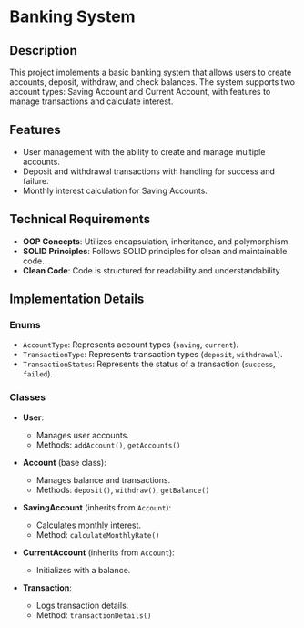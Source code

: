 # Banking System

## Description
This project implements a basic banking system that allows users to create accounts, deposit, withdraw, and check balances. The system supports two account types: Saving Account and Current Account, with features to manage transactions and calculate interest.

## Features
- User management with the ability to create and manage multiple accounts.
- Deposit and withdrawal transactions with handling for success and failure.
- Monthly interest calculation for Saving Accounts.

## Technical Requirements
- **OOP Concepts**: Utilizes encapsulation, inheritance, and polymorphism.
- **SOLID Principles**: Follows SOLID principles for clean and maintainable code.
- **Clean Code**: Code is structured for readability and understandability.

## Implementation Details

### Enums
- `AccountType`: Represents account types (`saving`, `current`).
- `TransactionType`: Represents transaction types (`deposit`, `withdrawal`).
- `TransactionStatus`: Represents the status of a transaction (`success`, `failed`).

### Classes
- **User**: 
  - Manages user accounts.
  - Methods: `addAccount()`, `getAccounts()`

- **Account** (base class):
  - Manages balance and transactions.
  - Methods: `deposit()`, `withdraw()`, `getBalance()`

- **SavingAccount** (inherits from `Account`):
  - Calculates monthly interest.
  - Method: `calculateMonthlyRate()`

- **CurrentAccount** (inherits from `Account`):
  - Initializes with a balance.

- **Transaction**:
  - Logs transaction details.
  - Method: `transactionDetails()`

